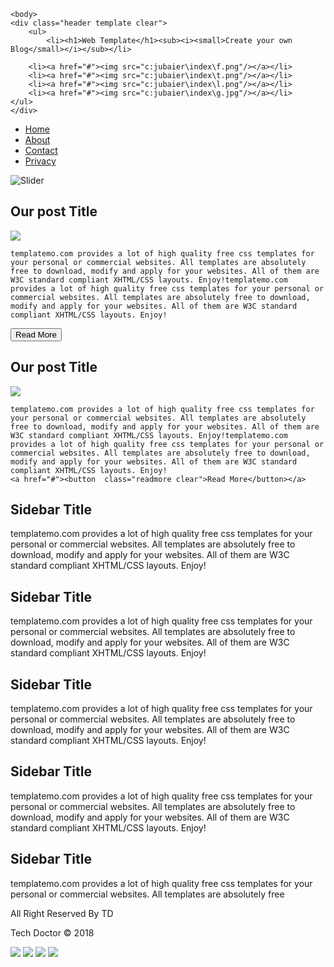 <!DOCTYPE html>
<html>
<head>
	<title>Blog template</title>
	<link rel="stylesheet" type="text/css" href="style.css">

</head>

	<body>
	<div class="header template clear">
		<ul>
			<li><h1>Web Template</h1><sub><i><small>Create your own Blog</small></i></sub></li>
		
		<li><a href="#"><img src="c:jubaier\index\f.png"/></a></li>
		<li><a href="#"><img src="c:jubaier\index\t.png"/></a></li>
		<li><a href="#"><img src="c:jubaier\index\l.png"/></a></li>
		<li><a href="#"><img src="c:jubaier\index\g.jpg"/></a></li>
	</ul>
	</div>
<div class="navigation template clear">
	<ul>
		<li><a href="index.html">Home</a></li>
			<li><a href="about.html">About</a></li>
				<li><a href="contact.html">Contact</a></li>
					<li><a href="#">Privacy</a></li>
	</ul>
</div>
 <div class="slider template clear">
	<img src="C:/Jubaier/Index/img9.jpg" alt="Slider"/>
</div>
<div class="contentsection template clear">

<div class="maincontent template clear">
	<h2>Our post Title</h2>
	<img src="C:\Jubaier\Index\img2.jpg">
<p>
		

	templatemo.com provides a lot of high quality free css templates for your personal or commercial websites. All templates are absolutely free to download, modify and apply for your websites. All of them are W3C standard compliant XHTML/CSS layouts. Enjoy!templatemo.com provides a lot of high quality free css templates for your personal or commercial websites. All templates are absolutely free to download, modify and apply for your websites. All of them are W3C standard compliant XHTML/CSS layouts. Enjoy!
<a href="#"><button  class="readmore clear">Read More</button></a>
</p>

<h2>Our post Title</h2>
<img src="C:\Jubaier\Index\img2.jpg">
<p>


	templatemo.com provides a lot of high quality free css templates for your personal or commercial websites. All templates are absolutely free to download, modify and apply for your websites. All of them are W3C standard compliant XHTML/CSS layouts. Enjoy!templatemo.com provides a lot of high quality free css templates for your personal or commercial websites. All templates are absolutely free to download, modify and apply for your websites. All of them are W3C standard compliant XHTML/CSS layouts. Enjoy!
	<a href="#"><button  class="readmore clear">Read More</button></a>
</p>
</div>
<div class="sidebar template clear">
	<p>
		<h2>Sidebar Title</h2>
		templatemo.com provides a lot of high quality free css templates for your personal or commercial websites. All templates are absolutely free to download, modify and apply for your websites. All of them are W3C standard compliant XHTML/CSS layouts. Enjoy!
	</p>

<p>
	<h2>Sidebar Title</h2>
		templatemo.com provides a lot of high quality free css templates for your personal or commercial websites. All templates are absolutely free to download, modify and apply for your websites. All of them are W3C standard compliant XHTML/CSS layouts. Enjoy!
	</p>
<p>
	<h2>Sidebar Title</h2>
		templatemo.com provides a lot of high quality free css templates for your personal or commercial websites. All templates are absolutely free to download, modify and apply for your websites. All of them are W3C standard compliant XHTML/CSS layouts. Enjoy!
	</p>
	<p>
	<h2>Sidebar Title</h2>
		templatemo.com provides a lot of high quality free css templates for your personal or commercial websites. All templates are absolutely free to download, modify and apply for your websites. All of them are W3C standard compliant XHTML/CSS layouts. Enjoy!
	</p>
	<p>
	<h2>Sidebar Title</h2>
		templatemo.com provides a lot of high quality free css templates for your personal or commercial websites. All templates are absolutely free 
	</p>


</div>
</div>
<div class="footer template clear">
	<p>All Right Reserved By TD</p>
	<p>Tech Doctor &copy; 2018 </p>
</div>
<div class="icon clear">
	<img src="c:jubaier/index/f.png"/>
		<img src="c:jubaier/index/t.png"/>
		<img src="c:jubaier/index/l.png"/>
		<img src="c:jubaier/index/g.jpg"/>
	
</div>





<script src="C:/Jubaier/Index/Topbutton.js"></script>
<script type="text/javascript">var scrolltotop={setting:{startline:100,scrollto:0,scrollduration:1e3,fadeduration:[500,100]},controlHTML:'<img src="https://i1155.photobucket.com/albums/p559/scrolltotop/arrow24.png" />',controlattrs:{offsetx:5,offsety:5},anchorkeyword:"#top",state:{isvisible:!1,shouldvisible:!1},scrollup:function(){this.cssfixedsupport||this.$control.css({opacity:0});var t=isNaN(this.setting.scrollto)?this.setting.scrollto:parseInt(this.setting.scrollto);t="string"==typeof t&&1==jQuery("#"+t).length?jQuery("#"+t).offset().top:0,this.$body.animate({scrollTop:t},this.setting.scrollduration)},keepfixed:function(){var t=jQuery(window),o=t.scrollLeft()+t.width()-this.$control.width()-this.controlattrs.offsetx,s=t.scrollTop()+t.height()-this.$control.height()-this.controlattrs.offsety;this.$control.css({left:o+"px",top:s+"px"})},togglecontrol:function(){var t=jQuery(window).scrollTop();this.cssfixedsupport||this.keepfixed(),this.state.shouldvisible=t>=this.setting.startline?!0:!1,this.state.shouldvisible&&!this.state.isvisible?(this.$control.stop().animate({opacity:1},this.setting.fadeduration[0]),this.state.isvisible=!0):0==this.state.shouldvisible&&this.state.isvisible&&(this.$control.stop().animate({opacity:0},this.setting.fadeduration[1]),this.state.isvisible=!1)},init:function(){jQuery(document).ready(function(t){var o=scrolltotop,s=document.all;o.cssfixedsupport=!s||s&&"CSS1Compat"==document.compatMode&&window.XMLHttpRequest,o.$body=t(window.opera?"CSS1Compat"==document.compatMode?"html":"body":"html,body"),o.$control=t('<div id="topcontrol">'+o.controlHTML+"</div>").css({position:o.cssfixedsupport?"fixed":"absolute",bottom:o.controlattrs.offsety,right:o.controlattrs.offsetx,opacity:0,cursor:"pointer"}).attr({title:"Scroll to Top"}).click(function(){return o.scrollup(),!1}).appendTo("body"),document.all&&!window.XMLHttpRequest&&""!=o.$control.text()&&o.$control.css({width:o.$control.width()}),o.togglecontrol(),t('a[href="'+o.anchorkeyword+'"]').click(function(){return o.scrollup(),!1}),t(window).bind("scroll resize",function(t){o.togglecontrol()})})}};scrolltotop.init();</script>


</body>
</html>









